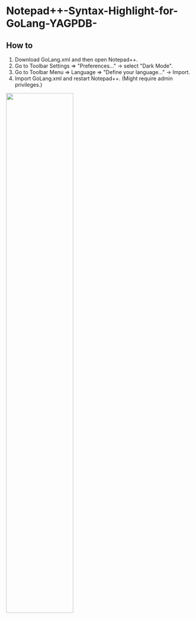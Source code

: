 # Notepad++-Syntax-Highlight-for-GoLang-YAGPDB-


## How to
1. Download GoLang.xml and then open Notepad++.
3. Go to Toolbar Settings => "Preferences..." -> select "Dark Mode".
3. Go to Toolbar Menu => Language => "Define your language..." -> Import.
4. Import GoLang.xml and restart Notepad++. (Might require admin privileges.)

<img src="https://i.imgur.com/Gx19YNO.png" width="60%"/>
